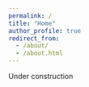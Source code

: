 ```yaml
---
permalink: /
title: "Home"
author_profile: true
redirect_from: 
  - /about/
  - /about.html
---
```


Under construction